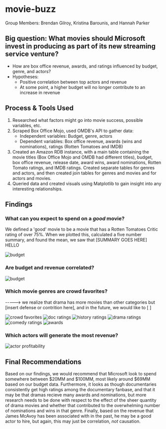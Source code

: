 # movie-buzz

Group Members: Brendan Gilroy, Kristina Barounis, and Hannah Parker


## Big question: What movies should Microsoft invest in producing as part of its new streaming service venture?
- How are box office revenue, awards, and ratings influenced by budget, genre, and actors?
- Hypotheses: 
  - Positive correlation between top actors and revenue
  - At some point, a higher budget will no longer contribute to an increase in revenue

## Process & Tools Used
1. Researched what factors might go into movie success, possible variables, etc.
2. Scraped Box Office Mojo, used OMDB's API to gather data:
    - Independent variables: Budget, genre, actors
    - Dependent variables: Box office revenue, awards (wins and nominations), ratings (Rotten Tomatoes and IMDB)
3. Created an Amazon RDB instance, with a main table containing the movie titles (Box Office Mojo and OMDB had different titles), budget, box office revenue, release date, award wins, award nominations, Rotten Tomato ratings, and IMDB ratings. Created separate tables for genres and actors, and then created join tables for genres and movies and for actors and movies. 
4. Queried data and created visuals using Matplotlib to gain insight into any interesting relationships. 

## Findings

### What can you expect to spend on a _good_ movie?
We defined a 'good' movie to be a movie that has a Rotten Tomatoes Critic rating of over 75%. When we plotted this, calculated a five number summary, and found the mean, we saw that [SUMMARY GOES HERE] HELLO

![budget](https://github.com/h-parker/movie-buzz/blob/master/wise_budget.png)


### Are budget and revenue correlated?
![budget](https://github.com/h-parker/movie-buzz/blob/master/budget_bo_scatter.png)



### Which movie genres are crowd favorites? 
-----> we realize that drama has more movies than other categories but [insert defense or contrition here], and in the future, we would like to [               ]

![crowd favorites](https://github.com/h-parker/movie-buzz/blob/master/ratings_by_genre.png)
![doc ratings](https://github.com/h-parker/movie-buzz/blob/master/documentary_ratings.png)
![history ratings](https://github.com/h-parker/movie-buzz/blob/master/history_ratings.png)
![drama ratings](https://github.com/h-parker/movie-buzz/blob/master/drama_ratings.png)
![comedy ratings](https://github.com/h-parker/movie-buzz/blob/master/comedy_ratings.png)
![awards](https://github.com/h-parker/movie-buzz/blob/master/awards_by_genre.png)

### Which actors will generate the most revenue?
![actor profitability](https://github.com/h-parker/movie-buzz/blob/master/profitability_by_actor.png)


## Final Recommendations
Based on our findings, we would recommend that Microsoft look to spend somewhere between $20MM and $100MM, most likely around $69MM based on our budget data. Furthermore, it looks as though documentaries consistently get high ratings among the documentary fanbase, and that it may be that dramas recieve many awards and nominations, but more research needs to be done with respect to the effect of the sheer quantity of drama movies and whether that contributed to the overwhelming number of nominations and wins in that genre. Finally, based on the revenue that James McAvoy has been associated with in the past, he may be a good actor to hire, but again, this may just be correlation, _not_ causation. 
